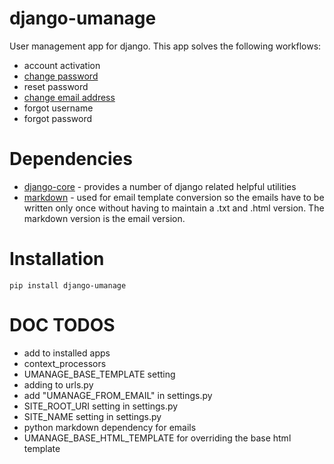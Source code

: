 django-umanage
==============

User management app for django.  This app solves the following workflows:

* account activation
* [change password](./umanage/change_password)
* reset password
* [change email address](./umanage/change_email)
* forgot username
* forgot password


Dependencies
============
* [django-core](https://github.com/InfoAgeTech/django-core) - provides a number of django related helpful utilities
* [markdown](https://github.com/waylan/Python-Markdown) - used for email template conversion so the emails have to be written only once without having to maintain a .txt and .html version.  The markdown version is the email version.

Installation
============

    pip install django-umanage


DOC TODOS
=========
* add to installed apps
* context_processors
* UMANAGE_BASE_TEMPLATE setting
* adding to urls.py
* add "UMANAGE_FROM_EMAIL" in settings.py
* SITE_ROOT_URI setting in settings.py
* SITE_NAME setting in settings.py
* python markdown dependency for emails
* UMANAGE_BASE_HTML_TEMPLATE for overriding the base html template